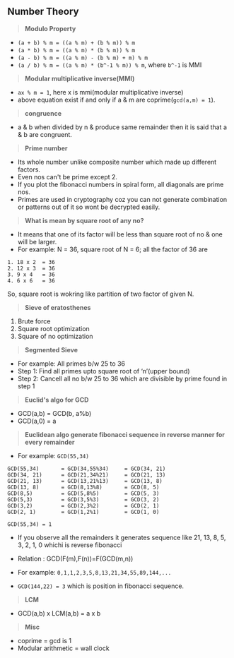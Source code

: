 

## Number Theory

> **Modulo Property**
- `(a + b) % m = ((a % m) + (b % m)) % m`
- `(a * b) % m = ((a % m) * (b % m)) % m`
- `(a - b) % m = ((a % m) - (b % m) + m) % m`
- `(a / b) % m = ((a % m) * (b^-1 % m)) % m`, where `b^-1` is MMI


> **Modular multiplicative inverse(MMI)**
- `ax % m = 1`, here x is mmi(modular multiplicative inverse)
- above equation exist if and only if a & m are coprime(`gcd(a,m) = 1`).

> **congruence**
- a & b when divided by n & produce same remainder then it is said that a & b are congruent.

> **Prime number**
- Its whole number unlike composite number which made up different factors.
- Even nos can't be prime except 2.
- If you plot the fibonacci numbers in spiral form, all diagonals are prime nos.
- Primes are used in cryptography coz you can not generate combination or patterns out of it so wont be decrypted easily.

> **What is mean by square root of any no?**
- It means that one of its factor will be less than square root of no & one will be larger.
- For example: N = 36, square root of N = 6; all the factor of 36 are
```
1. 18 x 2  = 36
2. 12 x 3  = 36
3. 9 x 4   = 36
4. 6 x 6   = 36
```
So, square root is wokring like partition of two factor of given N.

> **Sieve of eratosthenes**
1. Brute force 
2. Square root optimization
3. Square of no optimization

> **Segmented Sieve**
- For example: All primes b/w 25 to 36
- Step 1: Find all primes upto square root of ‘n’(upper bound)  
- Step 2: Cancell all no b/w 25 to 36 which are divisible by prime found in step 1

> **Euclid's algo for GCD**
- GCD(a,b) = GCD(b, a%b)
- GCD(a,0) = a

> **Euclidean algo generate fibonacci sequence in reverse manner for every remainder**
- For example: `GCD(55,34)`
```
GCD(55,34)       = GCD(34,55%34)     = GCD(34, 21)
GCD(34, 21)      = GCD(21,34%21)     = GCD(21, 13)
GCD(21, 13)      = GCD(13,21%13)     = GCD(13, 8)
GCD(13, 8)       = GCD(8,13%8)       = GCD(8, 5)
GCD(8,5)         = GCD(5,8%5)        = GCD(5, 3)
GCD(5,3)         = GCD(3,5%3)        = GCD(3, 2)
GCD(3,2)         = GCD(2,3%2)        = GCD(2, 1)
GCD(2, 1)        = GCD(1,2%1)        = GCD(1, 0)

GCD(55,34) = 1
```
- If you observe all the remainders it generates sequence like 21, 13, 8, 5, 3, 2, 1, 0 whichi is reverse fibonacci

- Relation : GCD(F(m),F(n))=F(GCD(m,n))
- For example: `0,1,1,2,3,5,8,13,21,34,55,89,144,...`
- `GCD(144,22) = 3` which is position in fibonacci sequence.

> **LCM**
- GCD(a,b) x LCM(a,b) = a x b

> **Misc**
- coprime = gcd is 1
- Modular arithmetic = wall clock
